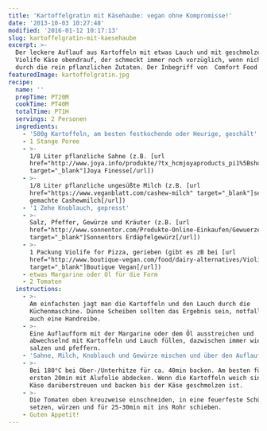 ```yaml
---
title: 'Kartoffelgratin mit Käsehaube: vegan ohne Kompromisse!'
date: '2013-10-03 10:27:48'
modified: '2016-01-12 10:17:13'
slug: kartoffelgratin-mit-kaesehaube
excerpt: >-
  Der leckere Auflauf aus Kartoffeln mit etwas Lauch und mit geschmolzenem
  Violife Käse obendrauf, der schmeckt immer noch vorzüglich, wenn nicht besser
  durch die rein pflanzlichen Zutaten. Der Inbegriff von  Comfort Food! 
featuredImage: kartoffelgratin.jpg
recipe:
  name: ''
  prepTime: PT20M
  cookTime: PT40M
  totalTime: PT1H
  servings: 2 Personen
  ingredients:
    - '500g Kartoffeln, am besten festkochende oder Heurige, geschält'
    - 1 Stange Poree
    - >-
      1/8 Liter pflanzliche Sahne (z.B. [url
      href="http://www.joya.info/produkte/?tx_hcmjoyaproducts_pi1%5BshowUid%5D=19&tx_hcmjoyaproducts_pi1%5BcatUid%5D=5&cHash=8c02a5369444577d8d39b174839e49e0"
      target="_blank"]Joya Finesse[/url])
    - >-
      1/8 Liter pflanzliche ungesüßte Milch (z.B. [url
      href="https://www.veganblatt.com/cashew-milch" target="_blank"]selbst
      gemachte Cashewmilch[/url])
    - '1 Zehe Knoblauch, gepresst'
    - >-
      Salz, Pfeffer, Gewürze und Kräuter (z.B. [url
      href="http://www.sonnentor.com/Produkte-Online-Einkaufen/Gewuerze-Salz/gewuerzmischungen/Sieglindes-Erdaepfelgewuerz"
      target="_blank"]Sonnentors Erdäpfelgewürz[/url])
    - >-
      1 Packung Violife for Pizza, gerieben (gibt es zB bei [url
      href="http://www.boutique-vegan.com/food/dairy-alternatives/Violife-for-Pizza-200g.html?listtype=search&searchparam=violife"
      target="_blank"]Boutique Vegan[/url])
    - etwas Margarine oder Öl für die Form
    - 2 Tomaten
  instructions:
    - >-
      Am einfachsten jagt man die Kartoffeln und den Lauch durch die
      Küchenmaschine. Dünne Scheiben sollten das Ergebnis sein, notfalls tut es
      auch eine Handreibe.
    - >-
      Eine Auflaufform mit der Margarine oder dem Öl ausstreichen und
      abwechselnd mit Kartoffeln und Lauch füllen, dazwischen immer wieder
      salzen und pfeffern.
    - 'Sahne, Milch, Knoblauch und Gewürze mischen und über den Auflauf gießen.'
    - >-
      Bei 180°C bei Ober-/Unterhitze für ca. 40min backen. Am besten für die
      ersten 20min mit Alufolie abdecken. Wenn die Kartoffeln weich sind, den
      Käse darüberstreuen und backen bis der Käse geschmolzen ist.
    - >-
      Die Tomaten oben kreuzweise einschneiden, in eine feuerfeste Schüssel
      setzen, würzen und für 25-30min mit ins Rohr schieben.
    - Guten Appetit!
---
```


<!-- Image removed (no copyright): kartoffel-collage-640x172.jpg -->
